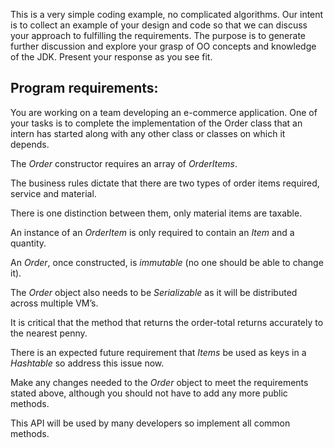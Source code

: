 This is a very simple coding example, no complicated algorithms. Our intent is to collect an example of your design and code so that we can discuss your approach to fulfilling the requirements. The purpose is to generate further discussion and explore your grasp of OO concepts and knowledge of the JDK. Present your response as you see fit.

## Program requirements:
 You are working on a team developing an e-commerce application. One of your tasks is to complete the implementation of the Order class that an intern has started along with any other class or classes on which it depends.

 The *Order* constructor requires an array of *OrderItems*.

 The business rules dictate that there are two types of order items required, service and material.

 There is one distinction between them, only material items are taxable.

 An instance of an *OrderItem* is only required to contain an *Item* and a quantity.

 An *Order*, once constructed, is _immutable_ (no one should be able to change it).

 The *Order* object also needs to be *Serializable* as it will be distributed across multiple VM’s.

 It is critical that the method that returns the order-total returns accurately to the nearest penny.

 There is an expected future requirement that *Items* be used as keys in a _Hashtable_ so address this issue now.

 Make any changes needed to the *Order* object to meet the requirements stated above, although you should not have to add any more public methods.

 This API will be used by many developers so implement all common methods.